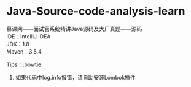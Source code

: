 # Java-Source-code-analysis-learn
慕课网——面试官系统精讲Java源码及大厂真题——源码<br/>
IDE：IntelliJ IDEA <br/>
JDK：1.8<br/>
Maven：3.5.4<br/>

Tips：:bowtie:<br/>
1. 如果代码中log.info报错，请自助安装Lombok插件<br/>
